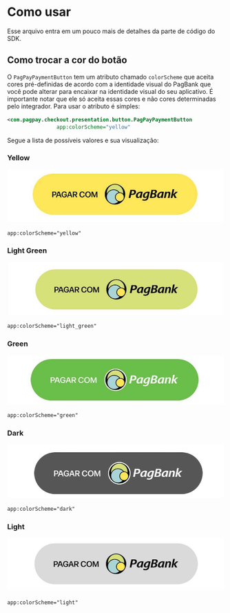 # Como usar

Esse arquivo entra em um pouco mais de detalhes da parte de código do SDK.

## Como trocar a cor do botão

O `PagPayPaymentButton` tem um atributo chamado `colorScheme` que aceita cores pré-definidas de acordo com a identidade visual do PagBank que você pode alterar para encaixar na identidade visual do seu aplicativo. É importante notar que ele só aceita essas cores e não cores determinadas pelo integrador. Para usar o atributo é simples:

```XML
<com.pagpay.checkout.presentation.button.PagPayPaymentButton
                app:colorScheme="yellow"
```

Segue a lista de possíveis valores e sua visualização:

### Yellow
![](images/example_yellow_button.png)

```xml
app:colorScheme="yellow"
```

### Light Green
![](images/example_light_green_button.png)

```xml
app:colorScheme="light_green"
```

### Green
![](images/example_green_button.png)

```xml
app:colorScheme="green"
```

### Dark
![](images/example_dark_button.png)

```xml
app:colorScheme="dark"
```

### Light
![](images/example_light_button.png)

```xml
app:colorScheme="light"
```